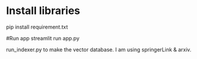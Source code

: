 # Install libraries
pip install requirement.txt

#Run app
streamlit run app.py

run_indexer.py to make the vector database. I am using springerLink & arxiv.
